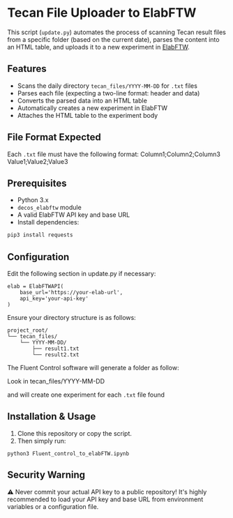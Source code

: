 # Tecan File Uploader to ElabFTW

This script (`update.py`) automates the process of scanning Tecan result files from a specific folder (based on the current date), parses the content into an HTML table, and uploads it to a new experiment in [ElabFTW](https://www.elabftw.net/).

## Features

- Scans the daily directory `tecan_files/YYYY-MM-DD` for `.txt` files
- Parses each file (expecting a two-line format: header and data)
- Converts the parsed data into an HTML table
- Automatically creates a new experiment in ElabFTW
- Attaches the HTML table to the experiment body

## File Format Expected

Each `.txt` file must have the following format:
Column1;Column2;Column3
Value1;Value2;Value3


## Prerequisites

- Python 3.x
- `decos_elabftw` module
- A valid ElabFTW API key and base URL
- Install dependencies:

```bash
pip3 install requests
```
## Configuration
Edit the following section in update.py if necessary:

```
elab = ElabFTWAPI(
    base_url='https://your-elab-url',
    api_key='your-api-key'
)
```
Ensure your directory structure is as follows:
```
project_root/
└── tecan_files/
    └── YYYY-MM-DD/
        ├── result1.txt
        └── result2.txt
```
The Fluent Control software will generate a folder as follow:

Look in tecan_files/YYYY-MM-DD

and will create one experiment for each `.txt` file found

## Installation & Usage

1. Clone this repository or copy the script.
2. Then simply run:

```
python3 Fluent_control_to_elabFTW.ipynb
```


## Security Warning
⚠️ Never commit your actual API key to a public repository!
It's highly recommended to load your API key and base URL from environment variables or a configuration file.
